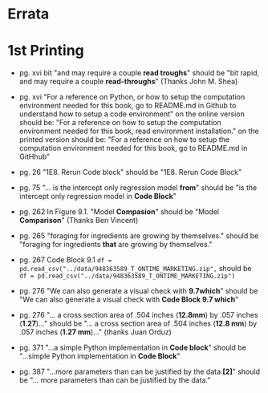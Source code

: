 # Errata


# 1st Printing

* pg. xvi bit "and may require a couple **read troughs**" should be "bit rapid, and may require a couple **read-throughs**" (Thanks John M. Shea)

* pg. xvi "For a reference on Python, or how to setup the computation environment needed for this book, go to README.md in Github to understand how to setup a code environment" 
  on the online version should be: "For a reference on how to setup the computation environment needed for this book, read environment installation."
  on the printed version should be: "For a reference on how to setup the computation environment needed for this book, go to README.md in GitHhub"

* pg. 26 "1E8. Rerun Code block" should be "1E8. Rerun Code Block"

* pg. 75 "... is the intercept only regression model **from**" should be "is the intercept only regression model in **Code Block**"

* pg. 262 In Figure 9.1. "Model **Compasion**" should be "Model **Comparison**" (Thanks Ben Vincent)

* pg. 265 "foraging for ingredients are growing by themselves." should be "foraging for ingredients **that** are growing by themselves."

* pg. 267 Code Block 9.1 `df = pd.read_csv("../data/948363589_T_ONTIME_MARKETING.zip",` should be `df = pd.read_csv("../data/948363589_T_ONTIME_MARKETING.zip")`

* pg. 276 "We can also generate a visual check with **9.7which**" should be "We can also generate a visual check with **Code Block 9.7 which**"

* pg. 276 "... a cross section area of .504 inches (**12.8mm**) by .057 inches (**1.27**)..." should be "... a cross section area of .504 inches (**12.8 mm**) by .057 inches (**1.27 mm**)..." (thanks Juan Orduz)

* pg. 371 "...a simple Python implementation in **Code block**" should be "...simple Python implementation in **Code Block**"

* pg. 387 "...more parameters than can be justified by the data.**[2]**" should be "... more parameters than can be justified by the data."
